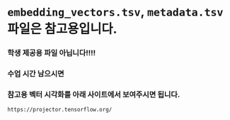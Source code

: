 # `embedding_vectors.tsv`, `metadata.tsv` 파일은 참고용입니다.
### 학생 제공용 파일 아닙니다!!!!

### 수업 시간 남으시면 
### 참고용 벡터 시각화를 아래 사이트에서 보여주시면 됩니다.
`https://projector.tensorflow.org/`
